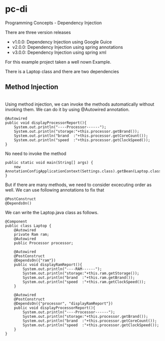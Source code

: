 # pc-di
Programming Concepts - Dependency Injection 

There are three version releases
- v1.0.0: Dependency Injection using Google Guice
- v2.0.0: Dependency Injection using spring annotations
- v3.0.0: Dependency Injection using spring xml

For this example project taken a well nown Example.

There is a Laptop class and there are two dependencies 

<h2>Method Injection</h2><br>
Using method injection, we can invoke the methods automatically without invoking them. We can do it by using @Autowired annotation.

    @Autowired
    public void displayProcessorReport(){
        System.out.println("----Processor------");
        System.out.println("storage:"+this.processor.getBrand());
        System.out.println("brand  :"+this.processor.getCoreCount());
        System.out.println("speed  :"+this.processor.getClockSpeed());
    }
    
No need to invoke the method
    
    public static void main(String[] args) {
        new AnnotationConfigApplicationContext(Settings.class).getBean(Laptop.class);
    }
    
But if there are many methods, we need to consider excecuting order as well. We can use following annotations to fix that

    @PostConstruct
    @DependsOn()
    
We can write the Laptop.java class as follows.     

    @Component
    public class Laptop {
        @Autowired
        private Ram ram;
        @Autowired
        public Processor processor;

        @Autowired
        @PostConstruct
        @DependsOn({"ram"})
        public void displayRamReport(){
            System.out.println("----RAM------");
            System.out.println("storage:"+this.ram.getStorage());
            System.out.println("brand  :"+this.ram.getBrand());
            System.out.println("speed  :"+this.ram.getClockSpeed());
        }

        @Autowired
        @PostConstruct
        @DependsOn({"processor", "displayRamReport"})
        public void displayProcessorReport(){
            System.out.println("----Processor------");
            System.out.println("storage:"+this.processor.getBrand());
            System.out.println("brand  :"+this.processor.getCoreCount());
            System.out.println("speed  :"+this.processor.getClockSpeed());
        }
    }
